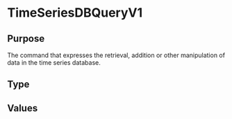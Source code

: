 # TimeSeriesDBQueryV1

## Purpose

<!-- --8<-- [start:purpose] -->
The command that expresses the retrieval, addition or other manipulation of data in the time series database. 
<!-- --8<-- [end:purpose] -->

## Type

<!-- --8<-- [start:type] -->
<div class="type" markdown>


</div>
<!-- --8<-- [end:type] -->

## Values

